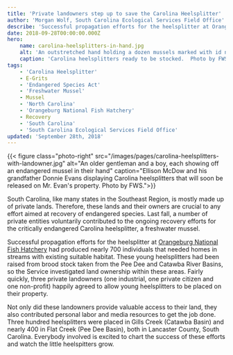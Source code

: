 ```yaml
---
title: 'Private landowners step up to save the Carolina Heelsplitter'
author: 'Morgan Wolf, South Carolina Ecological Services Field Office'
describe: 'Successful propagation efforts for the heelsplitter at Orangeburg National Fish Hatchery had produced nearly 700 individuals that needed homes in streams with existing suitable habitat.'
date: 2018-09-28T00:00:00.000Z
hero:
    name: carolina-heelsplitters-in-hand.jpg
    alt: 'An outstretched hand holding a dozen mussels marked with id numbers'
    caption: 'Carolina heelsplitters ready to be stocked.  Photo by FWS.'
tags:
    - 'Carolina Heelsplitter'
    - E-Grits
    - 'Endangered Species Act'
    - 'Freshwater Mussel'
    - Mussel
    - 'North Carolina'
    - 'Orangeburg National Fish Hatchery'
    - Recovery
    - 'South Carolina'
    - 'South Carolina Ecological Services Field Office'
updated: 'September 28th, 2018'
---
```


{{< figure class="photo-right" src="/images/pages/carolina-heelsplitters-with-landowner.jpg" alt="An older gentleman and a boy, each showing off an endangered mussel in their hand" caption="Ellison McDow and his grandfather Donnie Evans displaying Carolina heelsplitters that will soon be released on Mr. Evan's property. Photo by FWS.">}}

South Carolina, like many states in the Southeast Region, is mostly made up of private lands.  Therefore, these lands and their owners are crucial to any effort aimed at recovery of endangered species.  Last fall, a number of private entities voluntarily contributed to the ongoing recovery efforts for the critically endangered Carolina heelsplitter, a freshwater mussel.

Successful propagation efforts for the heelsplitter at [Orangeburg National Fish Hatchery](https://www.fws.gov/orangeburg/) had produced nearly 700 individuals that needed homes in streams with existing suitable habitat.  These young heelsplitters had been raised from brood stock taken from the Pee Dee and Catawba River Basins, so the Service investigated land ownership within these areas.  Fairly quickly, three private landowners (one industrial, one private citizen and one non-profit) happily agreed to allow young heelsplitters to be placed on their property.

Not only did these landowners provide valuable access to their land, they also contributed personal labor and media resources to get the job done. Three hundred heelsplitters were placed in Gills Creek (Catawba Basin) and nearly 400 in Flat Creek (Pee Dee Basin), both in Lancaster County, South Carolina. Everybody involved is excited to chart the success of these efforts and watch the little heelspitters grow.
